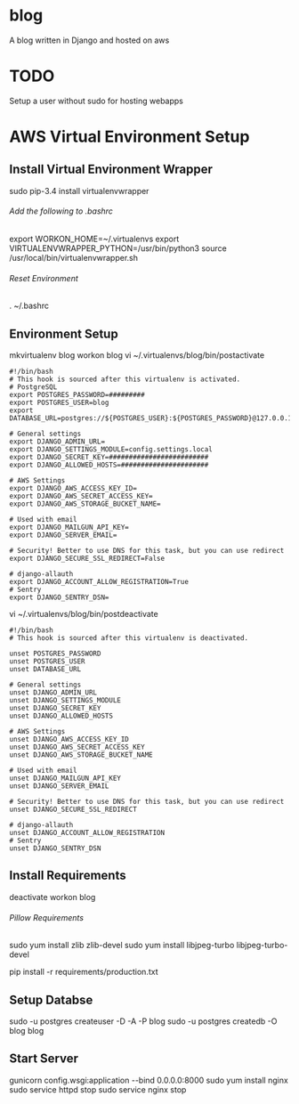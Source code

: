 # blog
A blog written in Django and hosted on aws

# TODO
Setup a user without sudo for hosting webapps

# AWS Virtual Environment Setup

## Install Virtual Environment Wrapper
sudo pip-3.4 install virtualenvwrapper

###### Add the following to .bashrc
export WORKON_HOME=~/.virtualenvs
export VIRTUALENVWRAPPER_PYTHON=/usr/bin/python3
source /usr/local/bin/virtualenvwrapper.sh


###### Reset Environment
. ~/.bashrc

## Environment Setup
mkvirtualenv blog
workon blog
vi ~/.virtualenvs/blog/bin/postactivate
```
#!/bin/bash
# This hook is sourced after this virtualenv is activated.
# PostgreSQL
export POSTGRES_PASSWORD=#########
export POSTGRES_USER=blog
export DATABASE_URL=postgres://${POSTGRES_USER}:${POSTGRES_PASSWORD}@127.0.0.1:5432/blog

# General settings
export DJANGO_ADMIN_URL=
export DJANGO_SETTINGS_MODULE=config.settings.local
export DJANGO_SECRET_KEY=#########################
export DJANGO_ALLOWED_HOSTS=######################

# AWS Settings
export DJANGO_AWS_ACCESS_KEY_ID=
export DJANGO_AWS_SECRET_ACCESS_KEY=
export DJANGO_AWS_STORAGE_BUCKET_NAME=

# Used with email
export DJANGO_MAILGUN_API_KEY=
export DJANGO_SERVER_EMAIL=

# Security! Better to use DNS for this task, but you can use redirect
export DJANGO_SECURE_SSL_REDIRECT=False

# django-allauth
export DJANGO_ACCOUNT_ALLOW_REGISTRATION=True
# Sentry
export DJANGO_SENTRY_DSN=
```
vi ~/.virtualenvs/blog/bin/postdeactivate
```
#!/bin/bash
# This hook is sourced after this virtualenv is deactivated.

unset POSTGRES_PASSWORD
unset POSTGRES_USER
unset DATABASE_URL

# General settings
unset DJANGO_ADMIN_URL
unset DJANGO_SETTINGS_MODULE
unset DJANGO_SECRET_KEY
unset DJANGO_ALLOWED_HOSTS

# AWS Settings
unset DJANGO_AWS_ACCESS_KEY_ID
unset DJANGO_AWS_SECRET_ACCESS_KEY
unset DJANGO_AWS_STORAGE_BUCKET_NAME

# Used with email
unset DJANGO_MAILGUN_API_KEY
unset DJANGO_SERVER_EMAIL

# Security! Better to use DNS for this task, but you can use redirect
unset DJANGO_SECURE_SSL_REDIRECT

# django-allauth
unset DJANGO_ACCOUNT_ALLOW_REGISTRATION
# Sentry
unset DJANGO_SENTRY_DSN
```

## Install Requirements
deactivate
workon blog
###### Pillow Requirements
sudo yum install zlib zlib-devel
sudo yum install libjpeg-turbo libjpeg-turbo-devel

pip install -r requirements/production.txt

## Setup Databse
sudo -u postgres createuser -D -A -P blog
sudo -u postgres createdb -O blog blog

## Start Server
gunicorn config.wsgi:application --bind 0.0.0.0:8000
sudo yum install nginx
sudo service httpd stop
sudo service nginx stop
